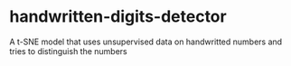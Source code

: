 # handwritten-digits-detector
A t-SNE model that uses unsupervised data on handwritted numbers and tries to distinguish the numbers
